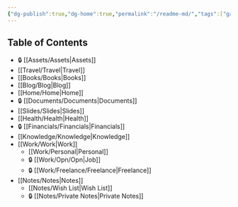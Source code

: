```yaml
---
{"dg-publish":true,"dg-home":true,"permalink":"/readme-md/","tags":["gardenEntry"],"dgPassFrontmatter":true}
---
```


## Table of Contents
- 🔒 [[Assets/Assets\|Assets]]
- [[Travel/Travel\|Travel]]
- [[Books/Books\|Books]]
- [[Blog/Blog\|Blog]]
- [[Home/Home\|Home]]
- 🔒 [[Documents/Documents\|Documents]]
- [[Slides/Slides\|Slides]]
- [[Health/Health\|Health]]
- 🔒 [[Financials/Financials\|Financials]]
- [[Knowledge/Knowledge\|Knowledge]]
- [[Work/Work\|Work]]
	- [[Work/Personal\|Personal]]
	- 🔒 [[Work/Opn/Opn\|Job]]
	- 🔒 [[Work/Freelance/Freelance\|Freelance]]
- [[Notes/Notes\|Notes]]
	- [[Notes/Wish List\|Wish List]]
	- 🔒 [[Notes/Private Notes\|Private Notes]]
